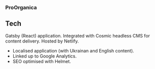 ### ProOrganica

## Tech

Gatsby (React) application. Integrated with Cosmic headless CMS for content delivery. Hosted by Netlify.

- Localised application (with Ukrainan and English content).
- Linked up to Google Analytics.
- SEO optimised with Helmet.
